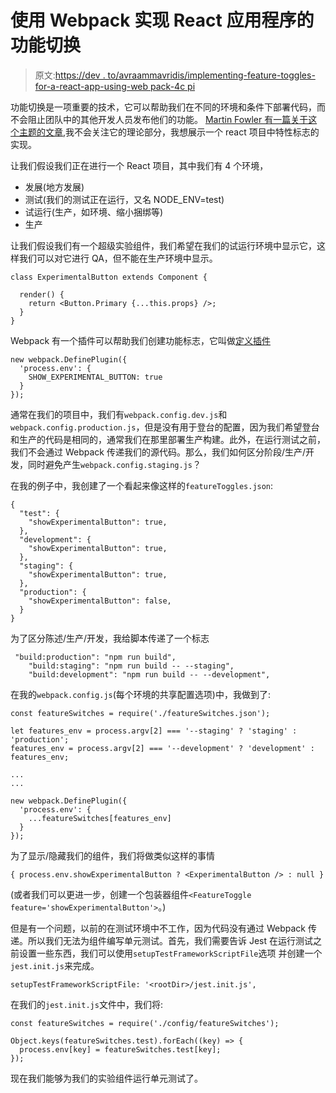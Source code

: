 # 使用 Webpack 实现 React 应用程序的功能切换

> 原文:[https://dev . to/avraammavridis/implementing-feature-toggles-for-a-react-app-using-web pack-4c pi](https://dev.to/avraammavridis/implementing-feature-toggles-for-a-react-app-using-webpack-4cpi)

功能切换是一项重要的技术，它可以帮助我们在不同的环境和条件下部署代码，而不会阻止团队中的其他开发人员发布他们的功能。 [Martin Fowler 有一篇关于这个主题的文章](https://martinfowler.com/articles/feature-toggles.html),我不会关注它的理论部分，我想展示一个 react 项目中特性标志的实现。

让我们假设我们正在进行一个 React 项目，其中我们有 4 个环境，

*   发展(地方发展)
*   测试(我们的测试正在运行，又名 NODE_ENV=test)
*   试运行(生产，如环境、缩小捆绑等)
*   生产

让我们假设我们有一个超级实验组件，我们希望在我们的试运行环境中显示它，这样我们可以对它进行 QA，但不能在生产环境中显示。

```
class ExperimentalButton extends Component {

  render() {
    return <Button.Primary {...this.props} />;
  }
} 
```

Webpack 有一个插件可以帮助我们创建功能标志，它叫做[定义插件](https://webpack.js.org/plugins/define-plugin/)

```
new webpack.DefinePlugin({
  'process.env': {
    SHOW_EXPERIMENTAL_BUTTON: true
  }
}); 
```

通常在我们的项目中，我们有`webpack.config.dev.js`和`webpack.config.production.js`，但是没有用于登台的配置，因为我们希望登台和生产的代码是相同的，通常我们在那里部署生产构建。此外，在运行测试之前，我们不会通过 Webpack 传递我们的源代码。那么，我们如何区分阶段/生产/开发，同时避免产生`webpack.config.staging.js`？

在我的例子中，我创建了一个看起来像这样的`featureToggles.json`:

```
{
  "test": {
    "showExperimentalButton": true,
  },
  "development": {
    "showExperimentalButton": true,
  },
  "staging": {
    "showExperimentalButton": true,
  },
  "production": {
    "showExperimentalButton": false,
  }
} 
```

为了区分陈述/生产/开发，我给脚本传递了一个标志

```
 "build:production": "npm run build",
    "build:staging": "npm run build -- --staging",
    "build:development": "npm run build -- --development", 
```

在我的`webpack.config.js`(每个环境的共享配置选项)中，我做到了:

```
const featureSwitches = require('./featureSwitches.json');

let features_env = process.argv[2] === '--staging' ? 'staging' : 'production';
features_env = process.argv[2] === '--development' ? 'development' : features_env;

...
...

new webpack.DefinePlugin({
  'process.env': {
    ...featureSwitches[features_env]
  }
}); 
```

为了显示/隐藏我们的组件，我们将做类似这样的事情

```
{ process.env.showExperimentalButton ? <ExperimentalButton /> : null } 
```

(或者我们可以更进一步，创建一个包装器组件`<FeatureToggle feature='showExperimentalButton'>`。)

但是有一个问题，以前的在测试环境中不工作，因为代码没有通过 Webpack 传递。所以我们无法为组件编写单元测试。首先，我们需要告诉 Jest 在运行测试之前设置一些东西，我们可以使用`setupTestFrameworkScriptFile`选项
并创建一个`jest.init.js`来完成。

```
setupTestFrameworkScriptFile: '<rootDir>/jest.init.js', 
```

在我们的`jest.init.js`文件中，我们将:

```
const featureSwitches = require('./config/featureSwitches');

Object.keys(featureSwitches.test).forEach((key) => {
  process.env[key] = featureSwitches.test[key];
}); 
```

现在我们能够为我们的实验组件运行单元测试了。